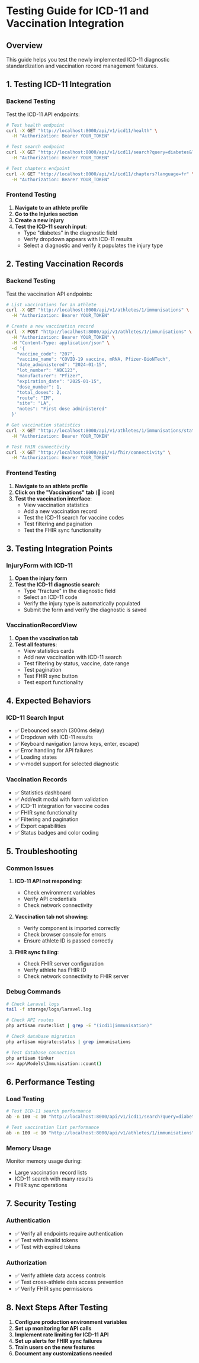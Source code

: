 # Testing Guide for ICD-11 and Vaccination Integration

## Overview

This guide helps you test the newly implemented ICD-11 diagnostic standardization and vaccination record management features.

## 1. Testing ICD-11 Integration

### Backend Testing

Test the ICD-11 API endpoints:

```bash
# Test health endpoint
curl -X GET "http://localhost:8000/api/v1/icd11/health" \
  -H "Authorization: Bearer YOUR_TOKEN"

# Test search endpoint
curl -X GET "http://localhost:8000/api/v1/icd11/search?query=diabetes&language=fr&limit=5" \
  -H "Authorization: Bearer YOUR_TOKEN"

# Test chapters endpoint
curl -X GET "http://localhost:8000/api/v1/icd11/chapters?language=fr" \
  -H "Authorization: Bearer YOUR_TOKEN"
```

### Frontend Testing

1. **Navigate to an athlete profile**
2. **Go to the Injuries section**
3. **Create a new injury**
4. **Test the ICD-11 search input**:
    - Type "diabetes" in the diagnostic field
    - Verify dropdown appears with ICD-11 results
    - Select a diagnostic and verify it populates the injury type

## 2. Testing Vaccination Records

### Backend Testing

Test the vaccination API endpoints:

```bash
# List vaccinations for an athlete
curl -X GET "http://localhost:8000/api/v1/athletes/1/immunisations" \
  -H "Authorization: Bearer YOUR_TOKEN"

# Create a new vaccination record
curl -X POST "http://localhost:8000/api/v1/athletes/1/immunisations" \
  -H "Authorization: Bearer YOUR_TOKEN" \
  -H "Content-Type: application/json" \
  -d '{
    "vaccine_code": "207",
    "vaccine_name": "COVID-19 vaccine, mRNA, Pfizer-BioNTech",
    "date_administered": "2024-01-15",
    "lot_number": "ABC123",
    "manufacturer": "Pfizer",
    "expiration_date": "2025-01-15",
    "dose_number": 1,
    "total_doses": 2,
    "route": "IM",
    "site": "LA",
    "notes": "First dose administered"
  }'

# Get vaccination statistics
curl -X GET "http://localhost:8000/api/v1/athletes/1/immunisations/statistics" \
  -H "Authorization: Bearer YOUR_TOKEN"

# Test FHIR connectivity
curl -X GET "http://localhost:8000/api/v1/fhir/connectivity" \
  -H "Authorization: Bearer YOUR_TOKEN"
```

### Frontend Testing

1. **Navigate to an athlete profile**
2. **Click on the "Vaccinations" tab** (💉 icon)
3. **Test the vaccination interface**:
    - View vaccination statistics
    - Add a new vaccination record
    - Test the ICD-11 search for vaccine codes
    - Test filtering and pagination
    - Test the FHIR sync functionality

## 3. Testing Integration Points

### InjuryForm with ICD-11

1. **Open the injury form**
2. **Test the ICD-11 diagnostic search**:
    - Type "fracture" in the diagnostic field
    - Select an ICD-11 code
    - Verify the injury type is automatically populated
    - Submit the form and verify the diagnostic is saved

### VaccinationRecordView

1. **Open the vaccination tab**
2. **Test all features**:
    - View statistics cards
    - Add new vaccination with ICD-11 search
    - Test filtering by status, vaccine, date range
    - Test pagination
    - Test FHIR sync button
    - Test export functionality

## 4. Expected Behaviors

### ICD-11 Search Input

-   ✅ Debounced search (300ms delay)
-   ✅ Dropdown with ICD-11 results
-   ✅ Keyboard navigation (arrow keys, enter, escape)
-   ✅ Error handling for API failures
-   ✅ Loading states
-   ✅ v-model support for selected diagnostic

### Vaccination Records

-   ✅ Statistics dashboard
-   ✅ Add/edit modal with form validation
-   ✅ ICD-11 integration for vaccine codes
-   ✅ FHIR sync functionality
-   ✅ Filtering and pagination
-   ✅ Export capabilities
-   ✅ Status badges and color coding

## 5. Troubleshooting

### Common Issues

1. **ICD-11 API not responding**:

    - Check environment variables
    - Verify API credentials
    - Check network connectivity

2. **Vaccination tab not showing**:

    - Verify component is imported correctly
    - Check browser console for errors
    - Ensure athlete ID is passed correctly

3. **FHIR sync failing**:
    - Check FHIR server configuration
    - Verify athlete has FHIR ID
    - Check network connectivity to FHIR server

### Debug Commands

```bash
# Check Laravel logs
tail -f storage/logs/laravel.log

# Check API routes
php artisan route:list | grep -E "(icd11|immunisation)"

# Check database migration
php artisan migrate:status | grep immunisations

# Test database connection
php artisan tinker
>>> App\Models\Immunisation::count()
```

## 6. Performance Testing

### Load Testing

```bash
# Test ICD-11 search performance
ab -n 100 -c 10 "http://localhost:8000/api/v1/icd11/search?query=diabetes"

# Test vaccination list performance
ab -n 100 -c 10 "http://localhost:8000/api/v1/athletes/1/immunisations"
```

### Memory Usage

Monitor memory usage during:

-   Large vaccination record lists
-   ICD-11 search with many results
-   FHIR sync operations

## 7. Security Testing

### Authentication

-   ✅ Verify all endpoints require authentication
-   ✅ Test with invalid tokens
-   ✅ Test with expired tokens

### Authorization

-   ✅ Verify athlete data access controls
-   ✅ Test cross-athlete data access prevention
-   ✅ Verify FHIR sync permissions

## 8. Next Steps After Testing

1. **Configure production environment variables**
2. **Set up monitoring for API calls**
3. **Implement rate limiting for ICD-11 API**
4. **Set up alerts for FHIR sync failures**
5. **Train users on the new features**
6. **Document any customizations needed**
